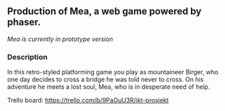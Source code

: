 ## Production of Mea, a web game powered by phaser.

*Mea is currently in prototype version*

### Description
In this retro-styled platforming game you play as mountaineer Birger, who one day decides to cross a bridge he was told never to cross. On his adventure he meets a lost soul, Mea, who is in desperate need of help.

Trello board: https://trello.com/b/9PaOuU3R/ikt-prosjekt